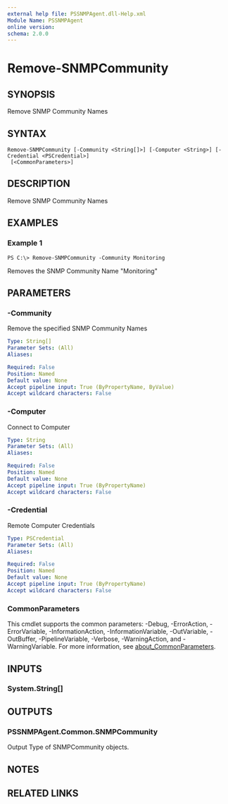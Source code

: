 ```yaml
---
external help file: PSSNMPAgent.dll-Help.xml
Module Name: PSSNMPAgent
online version:
schema: 2.0.0
---
```


# Remove-SNMPCommunity

## SYNOPSIS
Remove SNMP Community Names

## SYNTAX

```
Remove-SNMPCommunity [-Community <String[]>] [-Computer <String>] [-Credential <PSCredential>]
 [<CommonParameters>]
```

## DESCRIPTION
Remove SNMP Community Names

## EXAMPLES

### Example 1
```
PS C:\> Remove-SNMPCommunity -Community Monitoring
```

Removes the SNMP Community Name "Monitoring"

## PARAMETERS

### -Community
Remove the specified SNMP Community Names

```yaml
Type: String[]
Parameter Sets: (All)
Aliases:

Required: False
Position: Named
Default value: None
Accept pipeline input: True (ByPropertyName, ByValue)
Accept wildcard characters: False
```

### -Computer
Connect to Computer

```yaml
Type: String
Parameter Sets: (All)
Aliases:

Required: False
Position: Named
Default value: None
Accept pipeline input: True (ByPropertyName)
Accept wildcard characters: False
```

### -Credential
Remote Computer Credentials

```yaml
Type: PSCredential
Parameter Sets: (All)
Aliases:

Required: False
Position: Named
Default value: None
Accept pipeline input: True (ByPropertyName)
Accept wildcard characters: False
```

### CommonParameters
This cmdlet supports the common parameters: -Debug, -ErrorAction, -ErrorVariable, -InformationAction, -InformationVariable, -OutVariable, -OutBuffer, -PipelineVariable, -Verbose, -WarningAction, and -WarningVariable. For more information, see [about_CommonParameters](http://go.microsoft.com/fwlink/?LinkID=113216).

## INPUTS

### System.String[]
## OUTPUTS

### PSSNMPAgent.Common.SNMPCommunity
Output Type of SNMPCommunity objects.

## NOTES

## RELATED LINKS
